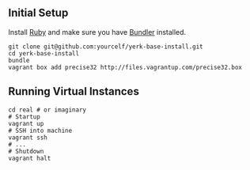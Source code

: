 ## Initial Setup

Install [Ruby](http://www.ruby-lang.org/en/) and make sure you have
[Bundler](http://gembundler.com/) installed.

    git clone git@github.com:yourcelf/yerk-base-install.git
    cd yerk-base-install
    bundle
    vagrant box add precise32 http://files.vagrantup.com/precise32.box

## Running Virtual Instances

    cd real # or imaginary
    # Startup
    vagrant up
    # SSH into machine
    vagrant ssh
    # ...
    # Shutdown
    vagrant halt

